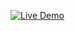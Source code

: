 [![Live Demo](https://img.shields.io/badge/Live%20Demo-Click%20Here-purple?style=for-the-badge)](https://ash-dot-coder.github.io/LIve-Class-Work/Live%20Class/Module-4/Temp%5BNot-project%5D/Playing%20Card/index.html)
